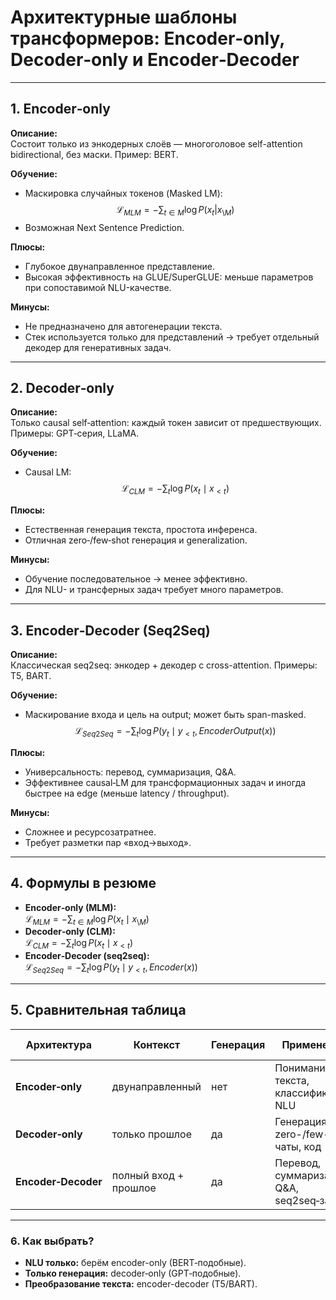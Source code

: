 # Архитектурные шаблоны трансформеров: Encoder‑only, Decoder‑only и Encoder‑Decoder

---

## 1. Encoder‑only

**Описание:**  
Состоит только из энкодерных слоёв — многоголовое self-attention bidirectional, без маски. Пример: BERT.

**Обучение:**  
- Маскировка случайных токенов (Masked LM):  
$$
\mathcal{L}_{MLM} = -\sum_{t \in M} \log P(x_t | x_{\setminus M})
$$  
- Возможная Next Sentence Prediction.

**Плюсы:**  
- Глубокое двунаправленное представление.  
- Высокая эффективность на GLUE/SuperGLUE: меньше параметров при сопоставимой NLU-качестве.

**Минусы:**  
- Не предназначено для автогенерации текста.  
- Стек используется только для представлений → требует отдельный декодер для генеративных задач.

---

## 2. Decoder‑only

**Описание:**  
Только causal self‑attention: каждый токен зависит от предшествующих. Примеры: GPT‑серия, LLaMA.

**Обучение:**  
- Causal LM:  
$$
\mathcal{L}_{CLM} = -\sum_{t} \log P(x_t \mid x_{<t})
$$

**Плюсы:**  
- Естественная генерация текста, простота инференса.  
- Отличная zero‑/few‑shot генерация и generalization.

**Минусы:**  
- Обучение последовательное → менее эффективно.  
- Для NLU- и трансферных задач требует много параметров.

---

## 3. Encoder‑Decoder (Seq2Seq)

**Описание:**  
Классическая seq2seq: энкодер + декодер с cross-attention. Примеры: T5, BART.

**Обучение:**  
- Маскирование входа и цель на output; может быть span-masked.  
$$
\mathcal{L}_{Seq2Seq} = -\sum_t \log P(y_t \mid y_{<t}, EncoderOutput(x))
$$

**Плюсы:**  
- Универсальность: перевод, суммаризация, Q&A.  
- Эффективнее causal‑LM для трансформационных задач и иногда быстрее на edge (меньше latency / throughput).

**Минусы:**  
- Сложнее и ресурсозатратнее.  
- Требует разметки пар «вход→выход».

---

## 4. Формулы в резюме

- **Encoder‑only (MLM):**  
  $\mathcal{L}_{MLM} = -\sum_{t \in M} \log P(x_t \mid x_{\setminus M})$
- **Decoder‑only (CLM):**  
  $\mathcal{L}_{CLM} = -\sum_{t} \log P(x_t \mid x_{<t})$
- **Encoder‑Decoder (seq2seq):**  
  $\mathcal{L}_{Seq2Seq} = -\sum_{t} \log P(y_t \mid y_{<t}, Encoder(x))$

---

## 5. Сравнительная таблица

| Архитектура         | Контекст            | Генерация | Применение                                 | Эффективность/Сложность              |
|---------------------|---------------------|-----------|--------------------------------------------|--------------------------------------|
| **Encoder‑only**    | двунаправленный     | нет         | Понимание текста, классификация, NLU       | Параллельное обучение, NLU‑эффективно |
| **Decoder‑only**    | только прошлое      | да        | Генерация, zero-/few-shot, чаты, код       | Простое, но требует параметров       |
| **Encoder‑Decoder** | полный вход + прошлое | да       | Перевод, суммаризация, Q&A, seq2seq‑задачи | Универсально, но ресурсоемко        |

---

### 6. Как выбрать?

- **NLU только:** берём encoder-only (BERT‑подобные).
- **Только генерация:** decoder‑only (GPT‑подобные).
- **Преобразование текста:** encoder-decoder (T5/BART).
